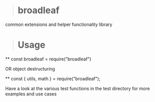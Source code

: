 > # broadleaf
common extensions and helper functionality library

> # Usage
** const broadleaf = require("broadleaf")

 OR object destructuring
  
** const { utils, math } = require("broadleaf");

Have a look at the various test functions in the test directory for more examples and use cases
